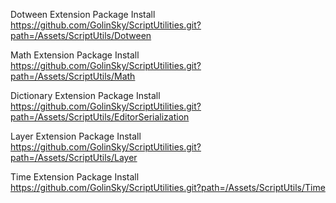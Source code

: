 Dotween Extension Package 
Install
https://github.com/GolinSky/ScriptUtilities.git?path=/Assets/ScriptUtils/Dotween


Math Extension Package 
Install
https://github.com/GolinSky/ScriptUtilities.git?path=/Assets/ScriptUtils/Math

Dictionary Extension Package 
Install
https://github.com/GolinSky/ScriptUtilities.git?path=/Assets/ScriptUtils/EditorSerialization


Layer Extension Package 
Install
https://github.com/GolinSky/ScriptUtilities.git?path=/Assets/ScriptUtils/Layer

Time Extension Package 
Install
https://github.com/GolinSky/ScriptUtilities.git?path=/Assets/ScriptUtils/Time
